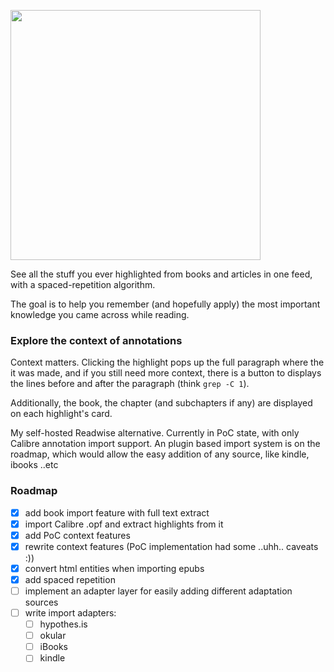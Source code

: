 <img src="https://mem.cool/assets/remember1-4cc77497bf45b1d358f1c0d8fc3a5b1de567e4eefa2b4bd7bc3e0f8985acf8b5.png" width="400px"></img>

See all the stuff you ever highlighted from books and articles in one feed, with a spaced-repetition algorithm.

The goal is to help you remember (and hopefully apply) the most important knowledge you came across while reading.

### Explore the context of annotations

Context matters. Clicking the highlight pops up the full paragraph where the it was made, and if you still need more context, there is a button to displays the lines before and after the paragraph (think `grep -C 1`).

Additionally, the book, the chapter (and subchapters if any) are displayed on each highlight's card.

My self-hosted Readwise alternative. Currently in PoC state, with only Calibre annotation import support. An plugin based import system is on the roadmap, which would allow the easy addition of any source, like kindle, ibooks ..etc

### Roadmap
- [X] add book import feature with full text extract
- [X] import Calibre .opf and extract highlights from it
- [X] add PoC context features
- [X] rewrite context features (PoC implementation had some ..uhh.. caveats :))
- [X] convert html entities when importing epubs
- [X] add spaced repetition
- [ ] implement an adapter layer for easily adding different adaptation sources
- [ ] write import adapters:
  + [ ] hypothes.is
  + [ ] okular
  + [ ] iBooks
  + [ ] kindle
